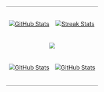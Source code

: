 <table width="100%">
  <tr>
    <td width="50%">
      <br />
      <p align="center">
        <a href="https://github.com/samilboyalikli">
          <img align="center" src="https://github-readme-stats.vercel.app/api?username=samilboyalikli&count_private=true&show_icons=true&theme=nightowl" alt="GitHub Stats" />
        </a>
      </p>
      <br>
    </td>
    <td width="50%">
      <br />
      <p align="center">
        <a href="https://github.com/samilboyalikli">
          <img align="center" src="" alt="Streak Stats" />
        </a>
      </p>
      <br>
    </td>
  </tr>
  <tr>
    <td colspan="2">
     <div align="center">
      <img src="https://github-readme-activity-graph.vercel.app/graph?username=samilboyalikli&bg_color=011627&color=79d3c3&line=c792ea&point=ffeb95&area=true&hide_border=false" border-radius="15">
     </div>
    </td>
  </tr>
  <tr>
    <td width="50%">
      <br />
      <p align="center">
        <a href="https://github.com/samilboyalikli">
          <img align="center" src="https://github-readme-stats.vercel.app/api/top-langs/?username=samilboyalikli&bg_color=011627&color=79d3c3&layout=pie&theme=dark" alt="GitHub Stats" />
        </a>
      </p>
      <br>
    </td>
    <td width="50%">
      <br />
      <p align="center">
        <a href="https://github.com/samilboyalikli">
          <img align="center" src="https://github-profile-trophy.vercel.app/?username=samilboyalikli&row=3&column=3&margin-w=20&margin-h=20" alt="GitHub Stats" />
        </a>
      </p>
      <br>
    </td>
  </tr>
</table>
<br />


<br>


